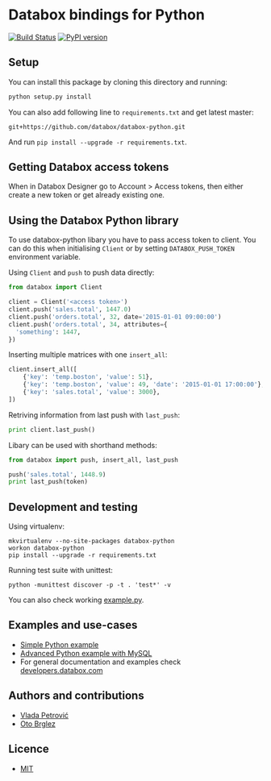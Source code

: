 # Databox bindings for Python

[![Build Status](https://travis-ci.org/databox/databox-python.svg?branch=master)](https://travis-ci.org/databox/databox-python)
[![PyPI version](https://badge.fury.io/py/databox.svg)](https://badge.fury.io/py/databox)

## Setup

You can install this package by cloning this directory and running:

```bash
python setup.py install
```

You can also add following line to `requirements.txt` and get latest master:

````
git+https://github.com/databox/databox-python.git
````

And run `pip install --upgrade -r requirements.txt`.

## Getting Databox access tokens

When in Databox Designer go to Account > Access tokens, then either create a new token or get already existing one.

## Using the Databox Python library

To use databox-python libary you have to pass access token to client. You can do this when initialising `Client` or by setting `DATABOX_PUSH_TOKEN` environment variable.

Using `Client` and `push` to push data directly:

```python
from databox import Client

client = Client('<access token>')
client.push('sales.total', 1447.0)
client.push('orders.total', 32, date='2015-01-01 09:00:00')
client.push('orders.total', 34, attributes={
  'something': 1447,
})

```

Inserting multiple matrices with one `insert_all`:

```python
client.insert_all([
    {'key': 'temp.boston', 'value': 51},
    {'key': 'temp.boston', 'value': 49, 'date': '2015-01-01 17:00:00'},
    {'key': 'sales.total', 'value': 3000},
])
```

Retriving information from last push with `last_push`:
```python
print client.last_push()
```

Libary can be used with shorthand methods:


```python
from databox import push, insert_all, last_push

push('sales.total', 1448.9)
print last_push(token)
```

## Development and testing

Using virtualenv:

    mkvirtualenv --no-site-packages databox-python
    workon databox-python
    pip install --upgrade -r requirements.txt

Running test suite with unittest:

    python -munittest discover -p -t . 'test*' -v

You can also check working [example.py](example.py).

## Examples and use-cases
- [Simple Python example](example.py)
- [Advanced Python example with MySQL](https://github.com/databox/databox-python-sql)
- For general documentation and examples check [developers.databox.com](https://developers.databox.com)

## Authors and contributions

- [Vlada Petrović](https://github.com/VladaPetrovic)
- [Oto Brglez](https://github.com/otobrglez)

## Licence

- [MIT](LICENSE.txt)

